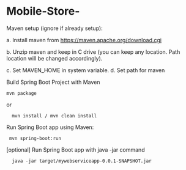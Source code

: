 # Mobile-Store-
Maven setup (ignore if already setup):

a. Install maven from https://maven.apache.org/download.cgi

b. Unzip maven and keep in C drive (you can keep any location. Path location will be changed accordingly).

c. Set MAVEN_HOME in system variable.
d. Set path for maven

Build Spring Boot Project with Maven

    mvn package
or

      mvn install / mvn clean install
Run Spring Boot app using Maven:

     mvn spring-boot:run
[optional] Run Spring Boot app with java -jar command

      java -jar target/mywebserviceapp-0.0.1-SNAPSHOT.jar
